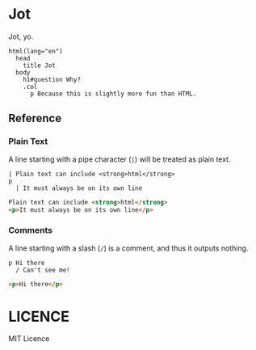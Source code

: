 Jot
===

Jot, yo.

```jade
html(lang="en")
  head
    title Jot
  body
    h1#question Why?
    .col
      p Because this is slightly more fun than HTML.
```

## Reference

### Plain Text

A line starting with a pipe character (`|`) will be treated as plain text.

```jade
| Plain text can include <strong>html</strong>
p
  | It must always be on its own line
```
```html
Plain text can include <strong>html</strong>
<p>It must always be on its own line</p>
```

### Comments

A line starting with a slash (`/`) is a comment, and thus it outputs nothing.

```slim
p Hi there
  / Can't see me!
```
```html
<p>Hi there</p>
```

# LICENCE

MIT Licence
